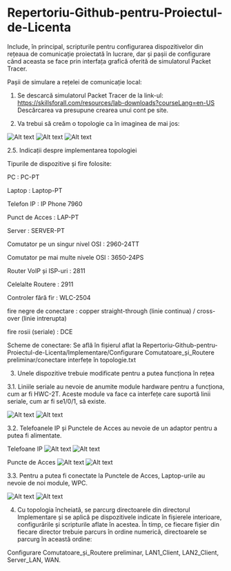 # Repertoriu-Github-pentru-Proiectul-de-Licenta
Include, în principal, scripturile pentru configurarea dispozitivelor din rețeaua de comunicație proiectată în lucrare, dar și pașii de configurare când aceasta se face prin interfața grafică oferită de simulatorul Packet Tracer.

Pașii de simulare a rețelei de comunicație local:

1. Se descarcă simulatorul Packet Tracer de la link-ul: https://skillsforall.com/resources/lab-downloads?courseLang=en-US
Descărcarea va presupune crearea unui cont pe site.

2. Va trebui să creăm o topologie ca în imaginea de mai jos:

![Alt text](./poze/poze%20Readme/Topologie/1.png)
![Alt text](./poze/poze%20Readme/Topologie/2.png)
![Alt text](./poze/poze%20Readme/Topologie/3.png)

2.5. Indicații despre implementarea topologiei

Tipurile de dispozitive și fire folosite:

PC : PC-PT 

Laptop : Laptop-PT

Telefon IP : IP Phone 7960

Punct de Acces : LAP-PT

Server : SERVER-PT

Comutator pe un singur nivel OSI : 2960-24TT

Comutator pe mai multe nivele OSI : 3650-24PS

Router VoIP și ISP-uri : 2811

Celelalte Routere : 2911

Controler fără fir : WLC-2504

fire negre de conectare : copper straight-through (linie continua) / cross-over (linie intrerupta)

fire rosii (seriale) : DCE

Scheme de conectare:
Se află în fișierul aflat la Repertoriu-Github-pentru-Proiectul-de-Licenta/Implementare/Configurare Comutatoare_și_Routere preliminar/conectare interfețe în topologie.txt

3. Unele dispozitive trebuie modificate pentru a putea funcționa în rețea

3.1. Liniile seriale au nevoie de anumite module hardware pentru a funcționa, cum ar fi HWC-2T. Aceste module va face ca interfețe care suportă linii seriale, cum ar fi se1/0/1, să existe.

![Alt text](./poze/poze%20Readme/1.Punere%20module%20seriale%20pe%20routere/1.png)
![Alt text](./poze/poze%20Readme/1.Punere%20module%20seriale%20pe%20routere/2.png)

3.2. Telefoanele IP și Punctele de Acces au nevoie de un adaptor pentru a putea fi alimentate. 

Telefoane IP
![Alt text](./poze/poze%20Readme/2.Conectare%20adaptor%20la%20telefon%20IP/4.png)
![Alt text](./poze/poze%20Readme/2.Conectare%20adaptor%20la%20telefon%20IP/5.png)

Puncte de Acces
![Alt text](./poze/poze%20Readme/3.Conectare%20adaptor%20la%20LAP/6.png)
![Alt text](./poze/poze%20Readme/3.Conectare%20adaptor%20la%20LAP/7.png)

3.3. Pentru a putea fi conectate la Punctele de Acces, Laptop-urile au nevoie de noi module, WPC.

![Alt text](./poze/poze%20Readme/4.Conectare%20modul%20Wireless%20la%20laptop/9.png)
![Alt text](./poze/poze%20Readme/4.Conectare%20modul%20Wireless%20la%20laptop/10.png)

4. Cu topologia încheiată, se parcurg directoarele din directorul Implementare și se aplică pe dispozitivele indicate în fișierele interioare, configurările și scripturile aflate în acestea. În timp, ce fiecare fișier din fiecare director trebuie parcurs în ordine numerică, directoarele se parcurg în această ordine: 

Configurare Comutatoare_și_Routere preliminar, LAN1_Client, LAN2_Client, Server_LAN, WAN.


